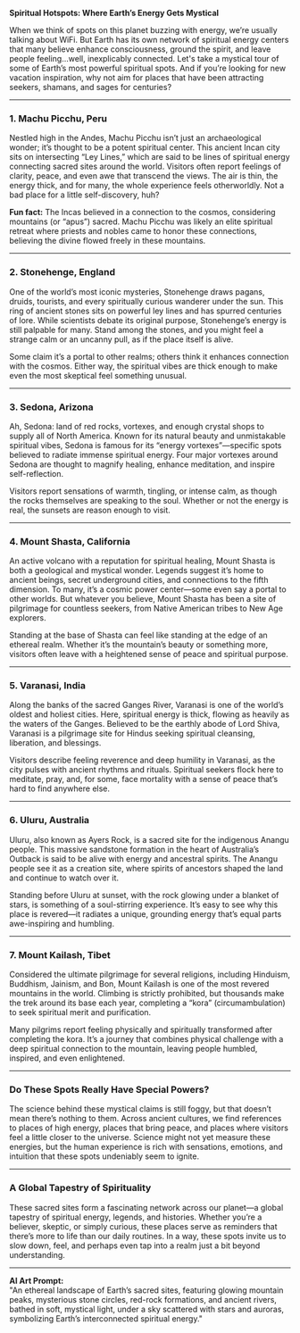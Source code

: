 **Spiritual Hotspots: Where Earth’s Energy Gets Mystical**

When we think of spots on this planet buzzing with energy, we’re usually talking about WiFi. But Earth has its own network of spiritual energy centers that many believe enhance consciousness, ground the spirit, and leave people feeling...well, inexplicably connected. Let's take a mystical tour of some of Earth’s most powerful spiritual spots. And if you’re looking for new vacation inspiration, why not aim for places that have been attracting seekers, shamans, and sages for centuries?

---

### 1. **Machu Picchu, Peru**

Nestled high in the Andes, Machu Picchu isn’t just an archaeological wonder; it’s thought to be a potent spiritual center. This ancient Incan city sits on intersecting “Ley Lines,” which are said to be lines of spiritual energy connecting sacred sites around the world. Visitors often report feelings of clarity, peace, and even awe that transcend the views. The air is thin, the energy thick, and for many, the whole experience feels otherworldly. Not a bad place for a little self-discovery, huh?

**Fun fact:** The Incas believed in a connection to the cosmos, considering mountains (or “apus”) sacred. Machu Picchu was likely an elite spiritual retreat where priests and nobles came to honor these connections, believing the divine flowed freely in these mountains.

---

### 2. **Stonehenge, England**

One of the world’s most iconic mysteries, Stonehenge draws pagans, druids, tourists, and every spiritually curious wanderer under the sun. This ring of ancient stones sits on powerful ley lines and has spurred centuries of lore. While scientists debate its original purpose, Stonehenge’s energy is still palpable for many. Stand among the stones, and you might feel a strange calm or an uncanny pull, as if the place itself is alive.

Some claim it’s a portal to other realms; others think it enhances connection with the cosmos. Either way, the spiritual vibes are thick enough to make even the most skeptical feel something unusual.

---

### 3. **Sedona, Arizona**

Ah, Sedona: land of red rocks, vortexes, and enough crystal shops to supply all of North America. Known for its natural beauty and unmistakable spiritual vibes, Sedona is famous for its “energy vortexes”—specific spots believed to radiate immense spiritual energy. Four major vortexes around Sedona are thought to magnify healing, enhance meditation, and inspire self-reflection.

Visitors report sensations of warmth, tingling, or intense calm, as though the rocks themselves are speaking to the soul. Whether or not the energy is real, the sunsets are reason enough to visit.

---

### 4. **Mount Shasta, California**

An active volcano with a reputation for spiritual healing, Mount Shasta is both a geological and mystical wonder. Legends suggest it’s home to ancient beings, secret underground cities, and connections to the fifth dimension. To many, it’s a cosmic power center—some even say a portal to other worlds. But whatever you believe, Mount Shasta has been a site of pilgrimage for countless seekers, from Native American tribes to New Age explorers.

Standing at the base of Shasta can feel like standing at the edge of an ethereal realm. Whether it’s the mountain’s beauty or something more, visitors often leave with a heightened sense of peace and spiritual purpose.

---

### 5. **Varanasi, India**

Along the banks of the sacred Ganges River, Varanasi is one of the world’s oldest and holiest cities. Here, spiritual energy is thick, flowing as heavily as the waters of the Ganges. Believed to be the earthly abode of Lord Shiva, Varanasi is a pilgrimage site for Hindus seeking spiritual cleansing, liberation, and blessings.

Visitors describe feeling reverence and deep humility in Varanasi, as the city pulses with ancient rhythms and rituals. Spiritual seekers flock here to meditate, pray, and, for some, face mortality with a sense of peace that’s hard to find anywhere else.

---

### 6. **Uluru, Australia**

Uluru, also known as Ayers Rock, is a sacred site for the indigenous Anangu people. This massive sandstone formation in the heart of Australia’s Outback is said to be alive with energy and ancestral spirits. The Anangu people see it as a creation site, where spirits of ancestors shaped the land and continue to watch over it.

Standing before Uluru at sunset, with the rock glowing under a blanket of stars, is something of a soul-stirring experience. It’s easy to see why this place is revered—it radiates a unique, grounding energy that’s equal parts awe-inspiring and humbling.

---

### 7. **Mount Kailash, Tibet**

Considered the ultimate pilgrimage for several religions, including Hinduism, Buddhism, Jainism, and Bon, Mount Kailash is one of the most revered mountains in the world. Climbing is strictly prohibited, but thousands make the trek around its base each year, completing a “kora” (circumambulation) to seek spiritual merit and purification.

Many pilgrims report feeling physically and spiritually transformed after completing the kora. It’s a journey that combines physical challenge with a deep spiritual connection to the mountain, leaving people humbled, inspired, and even enlightened.

---

### Do These Spots Really Have Special Powers?

The science behind these mystical claims is still foggy, but that doesn’t mean there’s nothing to them. Across ancient cultures, we find references to places of high energy, places that bring peace, and places where visitors feel a little closer to the universe. Science might not yet measure these energies, but the human experience is rich with sensations, emotions, and intuition that these spots undeniably seem to ignite.

---

### A Global Tapestry of Spirituality

These sacred sites form a fascinating network across our planet—a global tapestry of spiritual energy, legends, and histories. Whether you’re a believer, skeptic, or simply curious, these places serve as reminders that there’s more to life than our daily routines. In a way, these spots invite us to slow down, feel, and perhaps even tap into a realm just a bit beyond understanding.

---

**AI Art Prompt:**  
"An ethereal landscape of Earth’s sacred sites, featuring glowing mountain peaks, mysterious stone circles, red-rock formations, and ancient rivers, bathed in soft, mystical light, under a sky scattered with stars and auroras, symbolizing Earth’s interconnected spiritual energy."